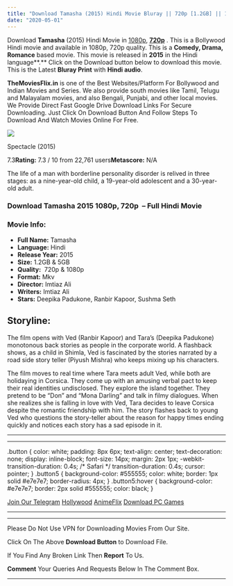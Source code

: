 ```yaml
---
title: "Download Tamasha (2015) Hindi Movie Bluray || 720p [1.2GB] || 1080p [5GB] ||"
date: "2020-05-01"
---
```


Download **Tamasha** (2015) Hindi Movie in [1080p](https://1moviesflix.com/1080p-movies/), [**720p**](https://1moviesflix.com/720p-movies/) . This is a Bollywood Hindi movie and available in 1080p, 720p quality. This is a **Comedy, Drama, Romance** based movie. This movie is released in **2015** in the Hindi language**.** Click on the Download button below to download this movie. This is the Latest **Bluray Print** with **Hindi audio**.

**TheMoviesFlix.in** is one of the Best Websites/Platform For Bollywood and Indian Movies and Series. We also provide south movies like Tamil, Telugu and Malayalam movies, and also Bengali, Punjabi, and other local movies. We Provide Direct Fast Google Drive Download Links For Secure Downloading. Just Click On Download Button And Follow Steps To Download And Watch Movies Online For Free.

[![](https://m.media-amazon.com/images/M/MV5BMjA1MTc0Mjc4Ml5BMl5BanBnXkFtZTgwNjU5Nzk4NjE@._V1_SX300.jpg)](https://www.imdb.com/title/tt3148502/ "Spectacle")

Spectacle (2015)

7.3**Rating:** 7.3 / 10 from 22,761 users**Metascore:** N/A

The life of a man with borderline personality disorder is relived in three stages: as a nine-year-old child, a 19-year-old adolescent and a 30-year-old adult.

### Download Tamasha 2015 1080p, 720p  – Full Hindi Movie

### Movie Info:

- **Full Name:** Tamasha
- **Language:** Hindi
- **Release Year:** 2015
- **Size:** 1.2GB & 5GB
- **Quality:**  720p & 1080p
- **Format:** Mkv
- **Director:** Imtiaz Ali
- **Writers:** Imtiaz Ali
- **Stars:** Deepika Padukone, Ranbir Kapoor, Sushma Seth

## Storyline:

The film opens with Ved (Ranbir Kapoor) and Tara’s (Deepika Padukone) monotonous back stories as people in the corporate world. A flashback shows, as a child in Shimla, Ved is fascinated by the stories narrated by a road side story teller (Piyush Mishra) who keeps mixing up his characters.

The film moves to real time where Tara meets adult Ved, while both are holidaying in Corsica. They come up with an amusing verbal pact to keep their real identities undisclosed. They explore the island together. They pretend to be “Don” and “Mona Darling” and talk in filmy dialogues. When she realizes she is falling in love with Ved, Tara decides to leave Corsica despite the romantic friendship with him. The story flashes back to young Ved who questions the story-teller about the reason for happy times ending quickly and notices each story has a sad episode in it.

* * *

* * *

.button { color: white; padding: 8px 6px; text-align: center; text-decoration: none; display: inline-block; font-size: 14px; margin: 2px 1px; -webkit-transition-duration: 0.4s; /\* Safari \*/ transition-duration: 0.4s; cursor: pointer; } .button5 { background-color: #555555; color: white; border: 1px solid #e7e7e7; border-radius: 4px; } .button5:hover { background-color: #e7e7e7; border: 2px solid #555555; color: black; }

[Join Our Telegram](http://gdrivepro.xyz/join.php) [Hollywood](https://moviesverse.com/) [AnimeFlix](https://animeflix.in/) [Download PC Games](https://gamesflix.net/)  

* * *

* * *

  

Please Do Not Use VPN for Downloading Movies From Our Site.

Click On The Above **Download Button** to Download File.

If You Find Any Broken Link Then **Report** To Us.

**Comment** Your Queries And Requests Below In The Comment Box.

* * *
